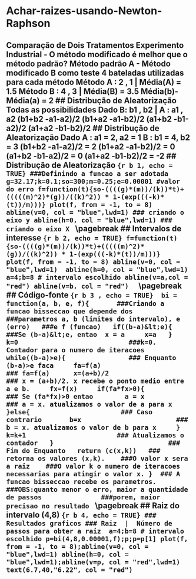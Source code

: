 # Achar-raizes-usando-Newton-Raphson
## Comparação de Dois Tratamentos  Experimento Industrial - O método modificado é melhor que o método padrão? Método padrão A - Método modificado B  como teste 4 bateladas utilizadas para cada método  Método A : 2 , 1 | Média(A) = 1.5  Método B : 4 , 3 | Média(B) = 3.5  Média(b)-Média(a) = 2  ## Distribução de Aleatorização Todas as possibilidades  Dado B: b1 , b2 | A : a1 , a2  (b1+b2 -a1-a2)/2  (b1+a2 -a1-b2)/2  (a1+b2 -b1-a2)/2  (a1+a2 -b1-b2)/2  ## Distribução de Aleatorização Dado  A : a1 = 2, a2 = 1  B : b1 = 4, b2 = 3  (b1+b2 -a1-a2)/2 =  2  (b1+a2 -a1-b2)/2 = 0  (a1+b2 -b1-a2)/2 = 0  (a1+a2 -b1-b2)/2 =  -2 ## Distribução de Aleatorização ```{r b 1, echo = TRUE} ###Definindo a funcao a ser adotada g=32.17;k=0.1;so=300;m=0.25;e=0.00001 #valor do erro f=function(t){so-((((g)*(m))/(k))*t)+(((((m)^2)*(g))/((k)^2)) * 1-(exp(((-k)*(t))/m)))} plot(f, from = -1, to = 8) abline(v=0, col = "blue",lwd=1) ### criando o eixo y abline(h=0, col = "blue",lwd=1) ### criando o eixo X ``` \pagebreak  ## Intervalos de interesse ```{r b 2, echo = TRUE} f=function(t){so-((((g)*(m))/(k))*t)+(((((m)^2)*(g))/((k)^2)) * 1-(exp(((-k)*(t))/m)))} plot(f, from = -1, to = 8) abline(v=0, col = "blue",lwd=1)  abline(h=0, col = "blue",lwd=1)   a=4;b=8 # intervalo escolhido abline(v=a,col = "red") abline(v=b, col = "red")  ``` \pagebreak  ## Código-fonte ```{r b 3 , echo = TRUE}  bi = function(a, b, e, f){       ###Criando a funcao bisseccao que depende dos    ###parametros a, b (limites do intervalo), e (erro)   ###e f (funcao)   if((b-a)&lt;e){                   ###Se (b-a)&lt;e, entao  x = a     x=a   }   k=0                            ###k=0. Contador para o numero de iteracoes      while((b-a)>e){                ### Enquanto (b-a)>e faca     fa=f(a)                      ### fa=f(a)      x=(a+b)/2                    ### x = (a+b)/2. x recebe o ponto medio entre a e b.     fx=f(x)     if(fa*fx>0){                 ### Se (fa*fx)>0 entao        a = x                      ### a = x. atualizamos o valor de a para x     }else{                       ### Caso contrario       b=x                        ### b = x. atualizamos o valor de b para x     }                                        k=k+1                       ### Atualizamos o contador   }                             ### Fim do Enquanto   return (c(x,k))   ### retorna os valores (x,k).    ###O valor x sera a raiz    ###O valor k o numero de iteracoes necessarias para atingir o valor x. }  ### A funcao bisseccao recebe os parametros.  ###OBS:quanto menor o erro, maior a quantidade de passos               ###porem, maior precisao no resultado ``` \pagebreak  ## Raiz do intervalo (4,8)  ```{r b 4, echo = TRUE} ### Resultados graficos ### Raiz  |  Número de passos para obter a raiz  a=4;b=8 # intervalo escolhido p=bi(4,8,0.00001,f);p;p=p[1] plot(f, from = -1, to = 8);abline(v=0, col = "blue",lwd=1) abline(h=0, col = "blue",lwd=1);abline(v=p, col = "red",lwd=1) text(6.7,40,"6.22", col = "red")  ```

